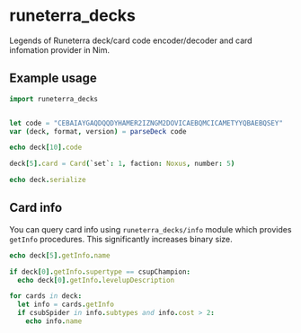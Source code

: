 # runeterra_decks

Legends of Runeterra deck/card code encoder/decoder and card infomation provider in Nim.

## Example usage

```nim
import runeterra_decks


let code = "CEBAIAYGAQDQQDYHAMER2IZNGM2DOVICAEBQMCICAMETYYQBAEBQSEY"
var (deck, format, version) = parseDeck code

echo deck[10].code

deck[5].card = Card(`set`: 1, faction: Noxus, number: 5)

echo deck.serialize
```

## Card info

You can query card info using `runeterra_decks/info` module which provides `getInfo` procedures.
This significantly increases binary size.

```nim
echo deck[5].getInfo.name

if deck[0].getInfo.supertype == csupChampion:
  echo deck[0].getInfo.levelupDescription

for cards in deck:
  let info = cards.getInfo
  if csubSpider in info.subtypes and info.cost > 2:
    echo info.name
```

